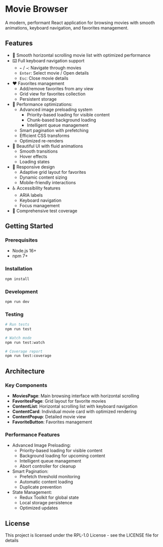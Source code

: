 # Movie Browser

A modern, performant React application for browsing movies with smooth animations, keyboard navigation, and favorites management.

## Features

- 🎥 Smooth horizontal scrolling movie list with optimized performance
- ⌨️ Full keyboard navigation support
  - `←` / `→`: Navigate through movies
  - `Enter`: Select movie / Open details
  - `Esc`: Close movie details
- ❤️ Favorites management
  - Add/remove favorites from any view
  - Grid view for favorites collection
  - Persistent storage
- 🎯 Performance optimizations:
  - Advanced image preloading system
    - Priority-based loading for visible content
    - Chunk-based background loading
    - Intelligent queue management
  - Smart pagination with prefetching
  - Efficient CSS transforms
  - Optimized re-renders
- 🎨 Beautiful UI with fluid animations
  - Smooth transitions
  - Hover effects
  - Loading states
- 📱 Responsive design
  - Adaptive grid layout for favorites
  - Dynamic content sizing
  - Mobile-friendly interactions
- ♿ Accessibility features
  - ARIA labels
  - Keyboard navigation
  - Focus management
- 🧪 Comprehensive test coverage

## Getting Started

### Prerequisites

- Node.js 16+
- npm 7+

### Installation

```bash
npm install
```

### Development

```bash
npm run dev
```

### Testing

```bash
# Run tests
npm run test

# Watch mode
npm run test:watch

# Coverage report
npm run test:coverage
```

## Architecture

### Key Components

- **MoviesPage**: Main browsing interface with horizontal scrolling
- **FavoritesPage**: Grid layout for favorite movies
- **ContentList**: Horizontal scrolling list with keyboard navigation
- **ContentCard**: Individual movie card with optimized rendering
- **ContentPopup**: Detailed movie view
- **FavoriteButton**: Favorites management

### Performance Features

- Advanced Image Preloading:
  - Priority-based loading for visible content
  - Background loading for upcoming content
  - Intelligent queue management
  - Abort controller for cleanup
- Smart Pagination:
  - Prefetch threshold monitoring
  - Automatic content loading
  - Duplicate prevention
- State Management:
  - Redux Toolkit for global state
  - Local storage persistence
  - Optimized updates

## License

This project is licensed under the RPL-1.0 License - see the LICENSE file for details